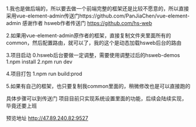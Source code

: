 1.我也是做后端的，所以要去做一个前端完整的框架还是比较不愿意的，所以直接采用vue-element-admin传送门https://github.com/PanJiaChen/vue-element-admin  感谢作者
hsweb作者传送门  https://github.com/hs-web


2.如果用vue-element-admin原作者的框架，直接复制文件夹里面所有的common，然后配置路由，就可以了，我的这个是动态加载hsweb后台的路由


3.项目启动
  0.hsweb后台要做一定调整，需要使用调整过后的hsweb-demos
  1.npm install
  2.npm run dev
  
  
4.项目打包
  1.npm run build:prod
  
5.如果有自己的框架，也只要复制我common里面的，稍微修改也是可以直接跑的

具体步骤可以到传送门
项目目前只实现系统设置里面的功能，后续会陆续实现，毕竟还要上班


预览地址 http://47.89.240.82:9527
